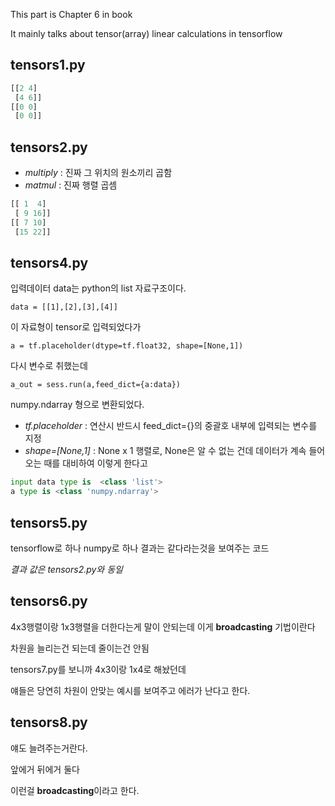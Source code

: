 This part is Chapter 6 in book

It mainly talks about tensor(array) linear calculations in tensorflow

## tensors1.py

~~~python
[[2 4]
 [4 6]]
[[0 0]
 [0 0]]
~~~

## tensors2.py

* *multiply* : 진짜 그 위치의 원소끼리 곱함
* *matmul* : 진짜 행렬 곱셈

~~~python
[[ 1  4]
 [ 9 16]]
[[ 7 10]
 [15 22]]
~~~

## tensors4.py

입력데이터 data는 python의 list 자료구조이다.
```
data = [[1],[2],[3],[4]]
```
이 자료형이 tensor로 입력되었다가
```
a = tf.placeholder(dtype=tf.float32, shape=[None,1])
```
다시 변수로 취했는데
```
a_out = sess.run(a,feed_dict={a:data})
```
numpy.ndarray 형으로 변환되었다.

* *tf.placeholder* : 연산시 반드시 feed_dict={}의 중괄호 내부에 입력되는 변수를 지정
* *shape=[None,1]* : None x 1 행렬로, None은 알 수 없는 건데 데이터가 계속 들어오는 때를 대비하여 이렇게 한다고 

~~~python
input data type is  <class 'list'>
a type is <class 'numpy.ndarray'>
~~~

## tensors5.py

tensorflow로 하나 numpy로 하나 결과는 같다라는것을 보여주는 코드

*결과 값은 tensors2.py와 동일*

## tensors6.py

4x3행렬이랑 1x3행렬을 더한다는게 말이 안되는데 이게 **broadcasting** 기법이란다

차원을 늘리는건 되는데 줄이는건 안됨

tensors7.py를 보니까 4x3이랑 1x4로 해놨던데

얘들은 당연히 차원이 안맞는 예시를 보여주고 에러가 난다고 한다.

## tensors8.py

얘도 늘려주는거란다.

앞에거 뒤에거 둘다

이런걸 **broadcasting**이라고 한다.
